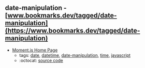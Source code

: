 date-manipulation - [www.bookmarks.dev/tagged/date-manipulation](https://www.bookmarks.dev/tagged/date-manipulation)
---
* [Moment.js Home Page](http://momentjs.com/)
    * tags: [date](../tagged/date.md), [datetime](../tagged/datetime.md), [date-manipulation](../tagged/date-manipulation.md), [time](../tagged/time.md), [javascript](../tagged/javascript.md)
    * :octocat: [source code](https://github.com/moment/moment/)
